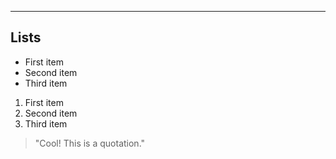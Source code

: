 ---

## Lists

- First item
- Second item
- Third item

1. First item
2. Second item
3. Third item

> "Cool! This is a quotation."